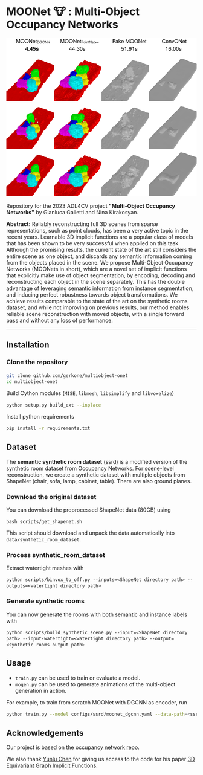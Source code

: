 # MOONet :cow: : Multi-Object Occupancy Networks

![MOONet against ConvONet on semantic transformations](assets/main.png)

Repository for the 2023 ADL4CV project __"Multi-Object Occupancy Networks"__ by Gianluca Galletti and Nina Kirakosyan.

__Abstract:__ Reliably reconstructing full 3D scenes from sparse representations, such as point clouds, has been a very active topic in the recent years. Learnable 3D implicit functions are a popular class of models that has been shown to be very successful when applied on this task. Although the promising results, the current state of the art still considers the entire scene as one object, and discards any semantic information coming from the objects placed in the scene. 
We propose Multi-Object Occupancy Networks (MOONets in short), which are a novel set of implicit functions that explicitly make use of object segmentation, by encoding, decoding and reconstructing each object in the scene separately. This has the double advantage of leveraging semantic information from instance segmentation, and inducing perfect robustness towards object transformations.
We achieve results comparable to the state of the art on the synthetic rooms dataset, and while not improving on previous results, our method enables reliable scene reconstruction with moved objects, with a single forward pass and without any loss of performance.

---

## Installation
### Clone the repository
```bash
git clone github.com/gerkone/multiobject-onet
cd multiobject-onet
```
Build Cython modules (`MISE`, `libmesh`, `libsimplify` and `libvoxelize`)
```bash
python setup.py build_ext --inplace
```

Install python requirements
```bash
pip install -r requirements.txt
```

## Dataset
The __semantic synthetic room dataset__ (ssrd) is a modified version of the synthetic room dataset from Occupancy Networks.
For scene-level reconstruction, we create a synthetic dataset with multiple objects from ShapeNet (chair, sofa, lamp, cabinet, table). There are also ground planes.

### Download the original dataset
You can download the preprocessed ShapeNet data (80GB) using

```
bash scripts/get_shapenet.sh
```

This script should download and unpack the data automatically into `data/synthetic_room_dataset`.  

### Process synthetic_room_dataset
Extract watertight meshes with 
```
python scripts/binvox_to_off.py --inputs=<ShapeNet directory path> --outputs=<watertight directory path>
```

### Generate synthetic rooms
You can now generate the rooms with both semantic and instance labels with
```
python scripts/build_synthetic_scene.py --input=<ShapeNet directory path> --input-watertight=<watertight directory path> --output=<synthetic rooms output path>
```

## Usage
- `train.py` can be used to train or evaluate a model.
- `mogen.py` can be used to generate animations of the multi-object generation in action.

For example, to train from scratch MOONet with DGCNN as encoder, run
```bash
python train.py --model configs/ssrd/moonet_dgcnn.yaml --data-path=<ssrd path> --new
```

## Acknowledgements
Our project is based on the [occupancy network repo](github.com/autonomousvision/occupancy_networks). 

We also thank [Yunlu Chen](https://yunlu-chen.github.io/) for giving us access to the code for his paper [3D Equivariant Graph Implicit Functions](https://staff.fnwi.uva.nl/y.chen3/3DEGIF/paper.pdf).